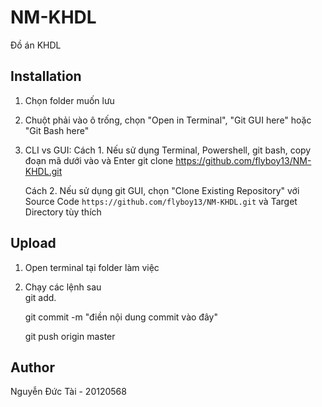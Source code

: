 # NM-KHDL
Đồ án KHDL




## Installation
1. Chọn folder muốn lưu
2. Chuột phải vào ô trống, chọn "Open in Terminal", "Git GUI here" hoặc "Git Bash here"
3. CLI vs GUI:
    Cách 1. Nếu sử dụng Terminal, Powershell, git bash, copy đoạn mã dưới vào và Enter
    git clone https://github.com/flyboy13/NM-KHDL.git
    
    Cách 2. Nếu sử dụng git GUI, chọn "Clone Existing Repository" với Source Code `https://github.com/flyboy13/NM-KHDL.git` và Target Directory tùy thích

## Upload
1. Open terminal tại folder làm việc
2. Chạy các lệnh sau <br>
    git add.

    git commit -m "điền nội dung commit vào đây"

    git push origin master
    
## Author <br>
Nguyễn Đức Tài - 20120568
